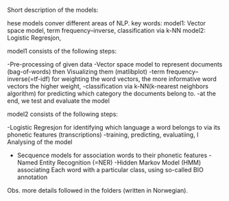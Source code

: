 Short description of the models:


hese models conver different areas of NLP.
key words:
model1:  Vector space model, term frequency–inverse, classification via k-NN
model2: Logistic Regresjon, 



model1 consists of the following steps:

  -Pre-processing of given data
  -Vector space model to represent documents (bag-of-words) then  Visualizing them (matlibplot) 
  -term frequency–inverse(=tf-idf) for weighting the word vectors, the more informative word vectors the higher weight, 
  -classification via k-NN(k-nearest neighbors algorithm) for predicting which category the documents belong to. 
  -at the end, we test and  evaluate the model
  
 


model2 consists of the following steps:

-Logistic Regresjon for identifying which language a word belongs to via its phonetic features (transcriptions) 
  -training, predicting, evaluatiing, l Analysing of the model
  
- Secquence models for association words to their phonetic features
  -Named Entity Recognition (=NER)
  -Hidden Markov Model (HMM) associating Each word with a particular class, 
    using so-called BIO annotation
 
 
 Obs. more details followed  in the folders (written in Norwegian).
 

